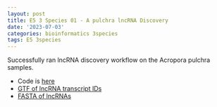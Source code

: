 ```yaml
---
layout: post
title: E5 3 Species 01 - A pulchra lncRNA Discovery
date: '2023-07-03'
categories: bioinformatics 3species
tags: E5 3species
---
```


Successfully ran lncRNA discovery workflow on the Acropora pulchra samples.

* Code is [here](https://github.com/zbengt/coral-lncRNA/blob/main/code/02-Apul-lncRNA-discovery.Rmd)
* [GTF of lncRNA transcript IDs](https://github.com/zbengt/coral-lncRNA/blob/main/ouput/apul_merged_final_lncRNAs.gtf)
* [FASTA of lncRNAs](https://github.com/zbengt/coral-lncRNA/blob/main/ouput/apul_final_lncRNAs.fasta)



